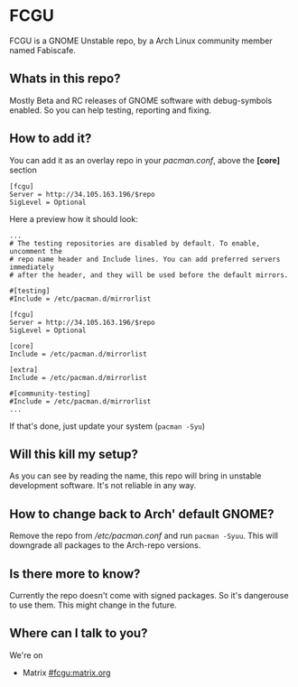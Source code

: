 # FCGU
FCGU is a GNOME Unstable repo, by a Arch Linux community member named Fabiscafe.

## Whats in this repo?
Mostly Beta and RC releases of GNOME software with debug-symbols enabled. So you can help testing, reporting and fixing.

## How to add it?
You can add it as an overlay repo in your *pacman.conf*, above the **[core]** section

```
[fcgu]
Server = http://34.105.163.196/$repo
SigLevel = Optional
```

Here a preview how it should look:

```
...
# The testing repositories are disabled by default. To enable, uncomment the
# repo name header and Include lines. You can add preferred servers immediately
# after the header, and they will be used before the default mirrors.

#[testing]
#Include = /etc/pacman.d/mirrorlist

[fcgu]
Server = http://34.105.163.196/$repo
SigLevel = Optional

[core]
Include = /etc/pacman.d/mirrorlist

[extra]
Include = /etc/pacman.d/mirrorlist

#[community-testing]
#Include = /etc/pacman.d/mirrorlist
...
```

If that's done, just update your system (`pacman -Syu`)

## Will this kill my setup?
As you can see by reading the name, this repo will bring in unstable development software. It's not reliable in any way.

## How to change back to Arch' default GNOME?
Remove the repo from */etc/pacman.conf* and run `pacman -Syuu`. This will downgrade all packages to the Arch-repo versions.

## Is there more to know?
Currently the repo doesn't come with signed packages. So it's dangerouse to use them. This might change in the future.

## Where can I talk to you?
We're on

* Matrix [#fcgu:matrix.org](https://matrix.to/#/#fcgu:matrix.org?via=matrix.org)